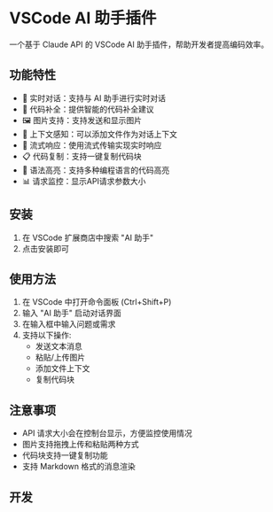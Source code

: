 # VSCode AI 助手插件

一个基于 Claude API 的 VSCode AI 助手插件，帮助开发者提高编码效率。

## 功能特性

- 💬 实时对话：支持与 AI 助手进行实时对话
- 📝 代码补全：提供智能的代码补全建议
- 🖼️ 图片支持：支持发送和显示图片
- 📂 上下文感知：可以添加文件作为对话上下文
- 🔄 流式响应：使用流式传输实现实时响应
- 📋 代码复制：支持一键复制代码块
- 🎨 语法高亮：支持多种编程语言的代码高亮
- 📊 请求监控：显示API请求参数大小

## 安装

1. 在 VSCode 扩展商店中搜索 "AI 助手"
2. 点击安装即可

## 使用方法

1. 在 VSCode 中打开命令面板 (Ctrl+Shift+P)
2. 输入 "AI 助手" 启动对话界面
3. 在输入框中输入问题或需求
4. 支持以下操作:
   - 发送文本消息
   - 粘贴/上传图片
   - 添加文件上下文
   - 复制代码块

## 注意事项

- API 请求大小会在控制台显示，方便监控使用情况
- 图片支持拖拽上传和粘贴两种方式
- 代码块支持一键复制功能
- 支持 Markdown 格式的消息渲染

## 开发
